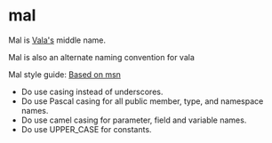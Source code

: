 # mal

Mal is [Vala's](https://en.wikipedia.org/wiki/Vala_Mal_Doran) middle name.

Mal is also an alternate naming convention for vala

Mal style guide:
[Based on msn](https://docs.microsoft.com/en-us/dotnet/standard/design-guidelines/capitalization-conventions)

* Do use casing instead of underscores.
* Do use Pascal casing for all public member, type, and namespace names.
* Do use camel casing for parameter, field and variable names.
* Do use UPPER_CASE for constants.


